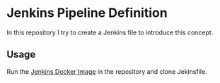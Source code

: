 # Jenkins Pipeline Definition

In this repository I try to create a Jenkins file to introduce this concept.

## Usage
Run the [Jenkins Docker Image](https://github.com/AndresCdo/docker-jenkins-image) in the repository and clone Jekinsfile.